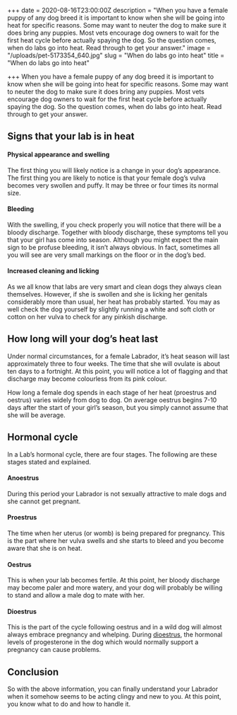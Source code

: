 +++
date = 2020-08-16T23:00:00Z
description = "When you have a female puppy of any dog breed it is important to know when she will be going into heat for specific reasons. Some may want to neuter the dog to make sure it does bring any puppies. Most vets encourage dog owners to wait for the first heat cycle before actually spaying the dog. So the question comes, when do labs go into heat. Read through to get your answer."
image = "/uploads/pet-5173354_640.jpg"
slug = "When do labs go into heat"
title = "When do labs go into heat"

+++
When you have a female puppy of any dog breed it is important to know when she will be going into heat for specific reasons. Some may want to neuter the dog to make sure it does bring any puppies. Most vets encourage dog owners to wait for the first heat cycle before actually spaying the dog. So the question comes, when do labs go into heat. Read through to get your answer.

## Signs that your lab is in heat

#### Physical appearance and swelling

The first thing you will likely notice is a change in your dog’s appearance. The first thing you are likely to notice is that your female dog’s vulva becomes very swollen and puffy. It may be three or four times its normal size.

#### Bleeding

With the swelling, if you check properly you will notice that there will be a bloody discharge. Together with bloody discharge, these symptoms tell you that your girl has come into season. Although you might expect the main sign to be profuse bleeding, it isn’t always obvious. In fact, sometimes all you will see are very small markings on the floor or in the dog’s bed.

#### Increased cleaning and licking

As we all know that labs are very smart and clean dogs they always clean themselves. However, if she is swollen and she is licking her genitals considerably more than usual, her heat has probably started. You may as well check the dog yourself by slightly running a white and soft cloth or cotton on her vulva to check for any pinkish discharge.

## How long will your dog’s heat last

Under normal circumstances, for a female Labrador, it’s heat season will last approximately three to four weeks. The time that she will ovulate is about ten days to a fortnight. At this point, you will notice a lot of flagging and that discharge may become colourless from its pink colour.

How long a female dog spends in each stage of her heat (proestrus and oestrus) varies widely from dog to dog. On average oestrus begins 7-10 days after the start of your girl’s season, but you simply cannot assume that she will be average.

## Hormonal cycle

In a Lab’s hormonal cycle, there are four stages. The following are these stages stated and explained.

#### Anoestrus

During this period your Labrador is not sexually attractive to male dogs and she cannot get pregnant.

#### Proestrus

The time when her uterus (or womb) is being prepared for pregnancy. This is the part where her vulva swells and she starts to bleed and you become aware that she is on heat.

#### Oestrus

This is when your lab becomes fertile. At this point, her bloody discharge may become paler and more watery, and your dog will probably be willing to stand and allow a male dog to mate with her.

#### Dioestrus

This is the part of the cycle following oestrus and in a wild dog will almost always embrace pregnancy and whelping. During [dioestrus](http://www.partners-in-reproduction.com/reproduction-cattle/four-phases-oestrus.asp), the hormonal levels of progesterone in the dog which would normally support a pregnancy can cause problems.

## Conclusion

So with the above information, you can finally understand your Labrador when it somehow seems to be acting clingy and new to you. At this point, you know what to do and how to handle it.
